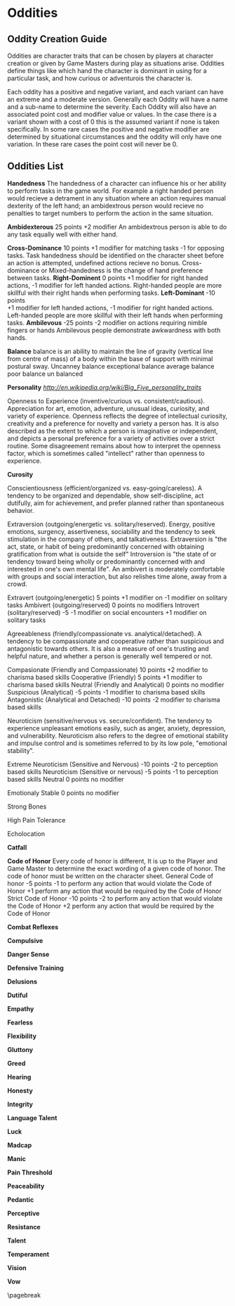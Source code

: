 # Oddities #

## Oddity Creation Guide ##
Oddities are character traits that can be chosen by players at character creation or given by Game Masters during play as situations arise. Oddities define things like which hand the character is dominant in using for a particular task, and how curious or adventurois the character is.

Each oddity has a positive and negative variant, and each variant can have an extreme and a moderate version. Generally each Oddity will have a name and a sub-name to determine the severity. Each Oddity will also have an associated point cost and modifier value or values. In the case there is a variant shown with a cost of 0 this is the assumed variant if none is taken specifically. In some rare cases the positive and negative modifier are determined by situational circumstances and the oddity will only have one variation. In these rare cases the point cost will never be 0.

## Oddities List ##

**Handedness** The handedness of a character can influence his or her ability to perform tasks in the game world. For example a right handed person would recieve a detrament in any situation where an action requires manual dexterity of the left hand; an ambidextrous person would recieve no penalties to target numbers to perform the action in the same situation.

**Ambidexterous** 
25 points 
+2 modifier 
An ambidextrous person is able to do any task equally well with either hand.

**Cross-Dominance** 
10 points 
+1 modifier for matching tasks 
-1 for opposing tasks. 
Task handedness should be identified on the character sheet before an action is attempted, undefined actions recieve no bonus. Cross-dominance or Mixed-handedness is the change of hand preference between tasks.
**Right-Dominent** 
0 points 
+1 modifier for right handed actions, 
-1 modifier for left handed actions. 
Right-handed people are more skillful with their right hands when performing tasks.
**Left-Dominant** 
-10 points  
+1 modifier for left handed actions, 
-1 modifier for right handed actions. 
Left-handed people are more skillful with their left hands when performing tasks.
**Ambilevous** 
-25 points
-2 modifier on actions requiring nimble fingers or hands 
Ambilevous people demonstrate awkwardness with both hands.

**Balance**
balance is an ability to maintain the line of gravity (vertical line from centre of mass) of a body within the base of support with minimal postural sway.
Uncanney balance
exceptional balance
average balance
poor balance
un balanced

**Personality** *http://en.wikipedia.org/wiki/Big_Five_personality_traits*

Openness to Experience (inventive/curious vs. consistent/cautious). Appreciation for art, emotion, adventure, unusual ideas, curiosity, and variety of experience. Openness reflects the degree of intellectual curiosity, creativity and a preference for novelty and variety a person has. It is also described as the extent to which a person is imaginative or independent, and depicts a personal preference for a variety of activities over a strict routine. Some disagreement remains about how to interpret the openness factor, which is sometimes called "intellect" rather than openness to experience.

**Curosity**

Conscientiousness (efficient/organized vs. easy-going/careless). A tendency to be organized and dependable, show self-discipline, act dutifully, aim for achievement, and prefer planned rather than spontaneous behavior.

Extraversion (outgoing/energetic vs. solitary/reserved). Energy, positive emotions, surgency, assertiveness, sociability and the tendency to seek stimulation in the company of others, and talkativeness.
Extraversion is "the act, state, or habit of being predominantly concerned with obtaining gratification from what is outside the self"
Introversion is "the state of or tendency toward being wholly or predominantly concerned with and interested in one's own mental life".
An ambivert is moderately comfortable with groups and social interaction, but also relishes time alone, away from a crowd.

Extravert (outgoing/energetic) 5 points +1 modifier on -1 modifier on solitary tasks
Ambivert (outgoing/reserved) 0 points no modifiers
Introvert (solitary/reserved) -5 -1 modifier on social encounters +1 modifier on solitary tasks 

Agreeableness (friendly/compassionate vs. analytical/detached). A tendency to be compassionate and cooperative rather than suspicious and antagonistic towards others. It is also a measure of one's trusting and helpful nature, and whether a person is generally well tempered or not.

Compasionate (Friendly and Compassionate) 10 points +2 modifier to charisma based skills
Cooperative (Friendly) 5 points +1 modifier to charisma based skills
Neutral (Friendly and Analytical) 0 points no modifier
Suspicious (Analytical) -5 points -1 modifier to charisma based skills
Antagonistic (Analytical and Detached) -10 points -2 modifier to charisma based skills

Neuroticism (sensitive/nervous vs. secure/confident). The tendency to experience unpleasant emotions easily, such as anger, anxiety, depression, and vulnerability. 
Neuroticism also refers to the degree of emotional stability and impulse control and is sometimes referred to by its low pole, "emotional stability".

Extreme Neuroticism (Sensitive and Nervous) -10 points -2 to perception based skills
Neuroticism (Sensitive or nervous) -5 points -1 to perception based skills
Neutral 0 points no modifier

Emotionaly Stable 0 points no modifier

Strong Bones

High Pain Tolerance

Echolocation

**Catfall**

**Code of Honor**
Every code of honor is different, It is up to the Player and Game Master to determine the exact wording of a given code of honor. The code of honor must be written on the character sheet. 
General Code of honor -5 points -1 to perform any action that would violate the Code of Honor +1 perform any action that would be required by the Code of Honor
Strict Code of Honor -10 points -2 to perform any action that would violate the Code of Honor +2 perform any action that would be required by the Code of Honor

**Combat Reflexes**


**Compulsive**




**Danger Sense**


**Defensive Training**


**Delusions**


**Dutiful**


**Empathy**


**Fearless**


**Flexibility** 


**Gluttony**


**Greed**


**Hearing**


**Honesty**


**Integrity**


**Language Talent**


**Luck**


**Madcap**


**Manic**


**Pain Threshold**


**Peaceability**


**Pedantic**


**Perceptive**


**Resistance**


**Talent**


**Temperament**


**Vision**


**Vow**


\pagebreak

